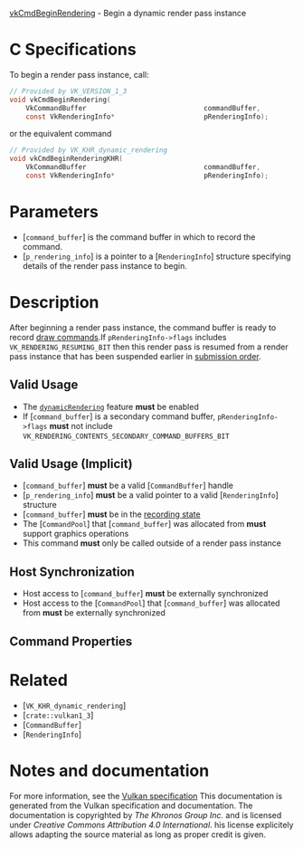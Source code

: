[vkCmdBeginRendering](https://www.khronos.org/registry/vulkan/specs/1.3-extensions/man/html/vkCmdBeginRendering.html) - Begin a dynamic render pass instance

# C Specifications
To begin a render pass instance, call:
```c
// Provided by VK_VERSION_1_3
void vkCmdBeginRendering(
    VkCommandBuffer                             commandBuffer,
    const VkRenderingInfo*                      pRenderingInfo);
```
or the equivalent command
```c
// Provided by VK_KHR_dynamic_rendering
void vkCmdBeginRenderingKHR(
    VkCommandBuffer                             commandBuffer,
    const VkRenderingInfo*                      pRenderingInfo);
```

# Parameters
- [`command_buffer`] is the command buffer in which to record the command.
- [`p_rendering_info`] is a pointer to a [`RenderingInfo`] structure specifying details of the render pass instance to begin.

# Description
After beginning a render pass instance, the command buffer is ready to
record [draw commands](https://www.khronos.org/registry/vulkan/specs/1.3-extensions/html/vkspec.html#drawing).If `pRenderingInfo->flags` includes `VK_RENDERING_RESUMING_BIT` then
this render pass is resumed from a render pass instance that has been
suspended earlier in [submission order](https://www.khronos.org/registry/vulkan/specs/1.3-extensions/html/vkspec.html#synchronization-submission-order).
## Valid Usage
-    The [`dynamicRendering`](https://www.khronos.org/registry/vulkan/specs/1.3-extensions/html/vkspec.html#features-dynamicRendering) feature  **must**  be enabled
-    If [`command_buffer`] is a secondary command buffer, `pRenderingInfo->flags` **must**  not include `VK_RENDERING_CONTENTS_SECONDARY_COMMAND_BUFFERS_BIT`

## Valid Usage (Implicit)
-  [`command_buffer`] **must**  be a valid [`CommandBuffer`] handle
-  [`p_rendering_info`] **must**  be a valid pointer to a valid [`RenderingInfo`] structure
-  [`command_buffer`] **must**  be in the [recording state]()
-    The [`CommandPool`] that [`command_buffer`] was allocated from  **must**  support graphics operations
-    This command  **must**  only be called outside of a render pass instance

## Host Synchronization
- Host access to [`command_buffer`] **must**  be externally synchronized
- Host access to the [`CommandPool`] that [`command_buffer`] was allocated from  **must**  be externally synchronized

## Command Properties

# Related
- [`VK_KHR_dynamic_rendering`]
- [`crate::vulkan1_3`]
- [`CommandBuffer`]
- [`RenderingInfo`]

# Notes and documentation
For more information, see the [Vulkan specification](https://www.khronos.org/registry/vulkan/specs/1.3-extensions/html/vkspec.html)
This documentation is generated from the Vulkan specification and documentation.
The documentation is copyrighted by *The Khronos Group Inc.* and is licensed under *Creative Commons Attribution 4.0 International*.
his license explicitely allows adapting the source material as long as proper credit is given.
        